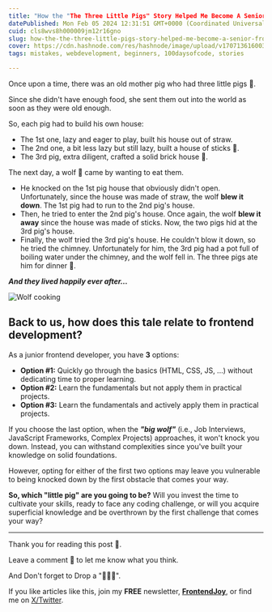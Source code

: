 ```yaml
---
title: "How the "The Three Little Pigs" Story Helped Me Become A Senior Frontend Developer"
datePublished: Mon Feb 05 2024 12:31:51 GMT+0000 (Coordinated Universal Time)
cuid: cls8wvs8h000009jm12r16gno
slug: how-the-the-three-little-pigs-story-helped-me-become-a-senior-frontend-developer
cover: https://cdn.hashnode.com/res/hashnode/image/upload/v1707136160039/0ffa8b72-1e17-426e-8fa8-e8e15ab13c0c.jpeg
tags: mistakes, webdevelopment, beginners, 100daysofcode, stories

---
```


Once upon a time, there was an old mother pig who had three little pigs 🐷.

Since she didn't have enough food, she sent them out into the world as soon as they were old enough.

So, each pig had to build his own house:

- The 1st one, lazy and eager to play, built his house out of straw.
- The 2nd one, a bit less lazy but still lazy, built a house of sticks 🥢.
- The 3rd pig, extra diligent, crafted a solid brick house 🧱.

The next day, a wolf 🐺 came by wanting to eat them.

- He knocked on the 1st pig house that obviously didn't open. Unfortunately, since the house was made of straw, the wolf **blew it down**. The 1st pig had to run to the 2nd pig's house.
- Then, he tried to enter the 2nd pig's house. Once again, the wolf **blew it away** since the house was made of sticks. Now, the two pigs hid at the 3rd pig's house.
- Finally, the wolf tried the 3rd pig's house. He couldn't blow it down, so he tried the chimney. Unfortunately for him, the 3rd pig had a pot full of boiling water under the chimney, and the wolf fell in. The three pigs ate him for dinner 🥘.

_**And they lived happily ever after...**_

![Wolf cooking](https://dev-to-uploads.s3.amazonaws.com/uploads/articles/8sy1xfro85eu1xcpaopc.jpg)

## Back to us, how does this tale relate to frontend development?

As a junior frontend developer, you have **3** options:

- **Option #1:** Quickly go through the basics (HTML, CSS, JS, ...) without dedicating time to proper learning.
- **Option #2:** Learn the fundamentals but not apply them in practical projects.
- **Option #3:** Learn the fundamentals and actively apply them in practical projects.

If you choose the last option, when the **_"big wolf"_** (i.e., Job Interviews, JavaScript Frameworks, Complex Projects) approaches, it won't knock you down. Instead, you can withstand complexities since you've built your knowledge on solid foundations.

However, opting for either of the first two options may leave you vulnerable to being knocked down by the first obstacle that comes your way.

**So, which "little pig" are you going to be?** Will you invest the time to cultivate your skills, ready to face any coding challenge, or will you acquire superficial knowledge and be overthrown by the first challenge that comes your way?

---

Thank you for reading this post 🙏.

Leave a comment 📩 to let me know what you think.

And Don't forget to Drop a "💖🦄🔥".

If you like articles like this, join my **FREE** newsletter, **[FrontendJoy](https://frontendjoy.substack.com/)**, or find me on [X/Twitter](https://twitter.com/_ndeyefatoudiop).